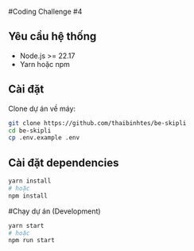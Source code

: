 #Coding Challenge #4


## **Yêu cầu hệ thống**
- Node.js >= 22.17
- Yarn hoặc npm

## **Cài đặt**
Clone dự án về máy:
```bash
git clone https://github.com/thaibinhtes/be-skipli
cd be-skipli
cp .env.example .env
```

## **Cài đặt dependencies**
```bash
yarn install
# hoặc
npm install
```

#Chạy dự án (Development)
```bash
yarn start
# hoặc
npm run start
```